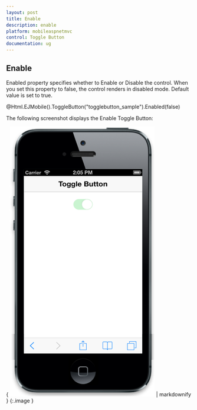```yaml
---
layout: post
title: Enable
description: enable
platform: mobileaspnetmvc
control: Toggle Button
documentation: ug
---
```


## Enable

Enabled property specifies whether to Enable or Disable the control. When you set this property to false, the control renders in disabled mode. Default value is set to true.



@Html.EJMobile().ToggleButton("togglebutton_sample").Enabled(false)



The following screenshot displays the Enable Toggle Button:

{ ![C:/Users/vincentxavier/Desktop/Work/Documentation/Complete Doc/ToggleButton/images/ios7_3.png](Enable_images/Enable_img1.png) | markdownify }
{:.image }


